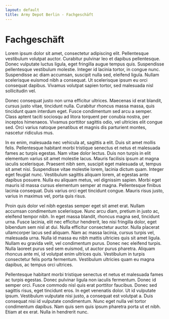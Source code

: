 ```yaml
---
layout: default
title: Army Depot Berlin - Fachgeschäft
---
```

# Fachgeschäft

Lorem ipsum dolor sit amet, consectetur adipiscing elit. Pellentesque vestibulum volutpat auctor. Curabitur pulvinar leo et dapibus pellentesque. Donec vulputate luctus ligula, eget fringilla augue tempus quis. Suspendisse pellentesque vestibulum molestie. Integer id lacinia tortor, in congue nunc. Suspendisse ac diam accumsan, suscipit nulla sed, eleifend ligula. Nullam scelerisque euismod nibh a consequat. Ut scelerisque ipsum eu orci consequat dapibus. Vivamus volutpat sapien tortor, sed malesuada nisl sollicitudin vel.

Donec consequat justo non urna efficitur ultrices. Maecenas id erat blandit, cursus justo vitae, tincidunt nulla. Curabitur rhoncus massa massa, quis tincidunt quam interdum eget. Fusce condimentum sed arcu a semper. Class aptent taciti sociosqu ad litora torquent per conubia nostra, per inceptos himenaeos. Vivamus porttitor sagittis odio, vel ultricies elit congue sed. Orci varius natoque penatibus et magnis dis parturient montes, nascetur ridiculus mus.

In ex enim, malesuada nec vehicula at, sagittis a elit. Duis sit amet mollis felis. Pellentesque habitant morbi tristique senectus et netus et malesuada fames ac turpis egestas. Nam vitae dolor lectus. Duis non turpis in elit elementum varius sit amet molestie lacus. Mauris facilisis ipsum at magna iaculis scelerisque. Praesent nibh sem, suscipit eget malesuada ut, tempus sit amet nisi. Suspendisse vitae molestie lorem, lacinia dictum quam. Integer eget feugiat nunc. Vestibulum sagittis aliquam lorem, at egestas ante dapibus posuere. Nulla eu aliquam metus, vel dignissim sapien. Morbi eget mauris id massa cursus elementum semper at magna. Pellentesque finibus lacinia consequat. Duis varius orci eget tincidunt congue. Mauris risus justo, varius in maximus vel, porta quis risus.

Proin quis dolor vel nibh egestas semper eget sit amet erat. Nullam accumsan condimentum scelerisque. Nunc arcu diam, pretium in justo ac, eleifend tempor nibh. In eget massa blandit, rhoncus magna sed, tincidunt urna. Fusce lacinia, elit nec efficitur hendrerit, leo nisi fringilla dolor, eget bibendum sem nisl at dui. Nulla efficitur consectetur auctor. Nulla placerat ullamcorper lacus sed aliquam. Nam ac massa lacinia, cursus turpis vel, malesuada urna. Nulla id massa eu nibh mattis ultricies quis sit amet ligula. Nullam eu gravida velit, vel condimentum purus. Donec nec eleifend turpis. Nulla laoreet purus sed sem euismod, ut auctor purus pharetra. Aliquam rhoncus ante mi, id volutpat enim ultrices quis. Vestibulum in turpis consectetur felis porta fermentum. Vestibulum ultricies quam eu magna dapibus, ac tempus orci ultrices.

Pellentesque habitant morbi tristique senectus et netus et malesuada fames ac turpis egestas. Donec pulvinar ligula non iaculis fermentum. Donec id semper orci. Fusce commodo nisl quis erat porttitor faucibus. Donec sed sagittis risus, eget tincidunt eros. In eget venenatis dolor. Ut id vulputate ipsum. Vestibulum vulputate nisi justo, a consequat est volutpat a. Duis consequat nisi id vulputate condimentum. Nunc eget nulla vel tortor condimentum dapibus. Nam quis sem quis ipsum pharetra porta ut et nibh. Etiam at ex erat. Nulla in hendrerit nunc. 